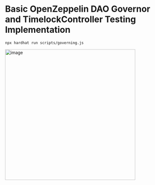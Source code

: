 # Basic OpenZeppelin DAO Governor and TimelockController Testing Implementation

```shell
npx hardhat run scripts/governing.js
```
<img width="427" alt="image" src="https://user-images.githubusercontent.com/34758484/174345579-8aa317ec-ee3d-4e38-a905-64f263686e73.png">
